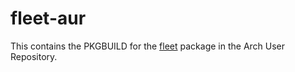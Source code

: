 # fleet-aur

This contains the PKGBUILD for the [fleet](https://github.com/coreos/fleet)
package in the Arch User Repository.
